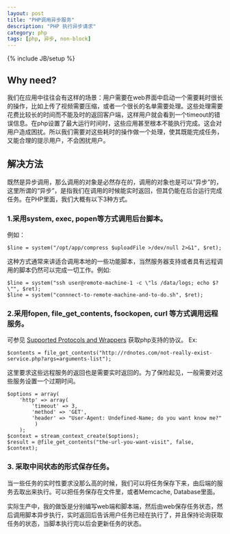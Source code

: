 ```yaml
---
layout: post
title: "PHP调用异步服务"
description: "PHP 执行异步请求"
category: php
tags: [php, 异步, non-block]
---
```

{% include JB/setup %}

## Why need?
我们在应用中往往会有这样的场景：用户需要在web界面中启动一个需要耗时很长的操作，比如上传了视频需要压缩，或者一个很长的名单需要处理。这些处理需要花费比较长的时间而不能及时的返回客户端，这样用户就会看到一个timeout的错误信息。在php设置了最大运行时间时，这些应用甚至根本不能执行完成。这会对用户造成困扰。所以我们需要对这些耗时的操作做一个处理，使其既能完成任务，又能合理的提示用户，不会困扰用户。

## 解决方法
既然是异步调用，那么调用的对象是必然存在的，调用的对象也是可以“异步”的，这里所谓的“异步”，是指我们在调用的时候能实时返回，但其仍能在后台运行完成任务。在PHP里面，我们大概有以下3种方式。

### 1.采用system, exec, popen等方式调用后台脚本。
例如：

    $line = system("/opt/app/compress $uploadFile >/dev/null 2>&1", $ret);

这种方式通常来讲适合调用本地的一些功能脚本，当然服务器支持或者具有远程调用的脚本仍然可以完成一切工作。例如:

    $line = system("ssh user@remote-machine-1 -c \"ls /data/logs; echo $?\"", $ret);
    $line = system("connnect-to-remote-machine-and-to-do.sh", $ret);

### 2.采用fopen, file_get_contents, fsockopen, curl 等方式调用远程服务。
可参见 [Supported Protocols and Wrappers](http://www.php.net/manual/en/wrappers.php) 获取php支持的协议。
Ex:

    $contents = file_get_contents("http://rdnotes.com/not-really-exist-service.php?args=arguments-list");

这里要求这些远程服务的返回也是需要实时返回的。为了保险起见，一般需要对这些服务设置一个过期时间。

    $options = array(
        'http' => array(
            'timeout' => 3,
            'method' => 'GET',
            'header' => "User-Agent: Undefined-Name; do you want know me?"
             )
        );
    $context = stream_context_create($options);
    $result = @file_get_contents("the-url-you-want-visit", false, $context);

### 3. 采取中间状态的形式保存任务。
当一些任务的实时性要求没那么高的时候，我们可以将任务保存下来，由后端的服务去取出来执行。可以把任务保存在文件里，或者Memcache, Database里面。


实际生产中，我的做饭是分别编写web端和脚本端，然后由web保存任务状态，然后调用脚本异步执行，实时返回后告诉用户任务已经在执行了，并且保持论询获取任务的状态，当脚本执行完以后会更新任务的状态。
